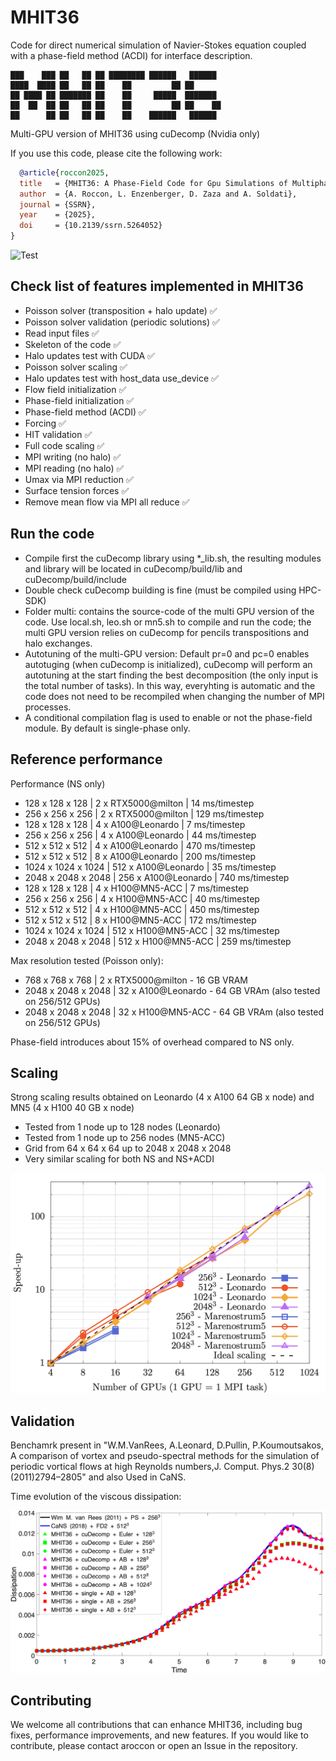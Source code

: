 # MHIT36

Code for direct numerical simulation of Navier-Stokes equation coupled with a phase-field method (ACDI) for interface description.

~~~text
███    ███ ██   ██ ██ ████████ ██████   ██████       
████  ████ ██   ██ ██    ██         ██ ██              
██ ████ ██ ███████ ██    ██     █████  ███████   
██  ██  ██ ██   ██ ██    ██         ██ ██    ██     
██      ██ ██   ██ ██    ██    ██████   ██████        
~~~

Multi-GPU version of MHIT36 using cuDecomp (Nvidia only)

If you use this code, please cite the following work: 
```bibtex
  @article{roccon2025,
  title   = {MHIT36: A Phase-Field Code for Gpu Simulations of Multiphase Homogeneous Isotropic Turbulence},
  author  = {A. Roccon, L. Enzenberger, D. Zaza and A. Soldati},
  journal = {SSRN},
  year    = {2025},
  doi     = {10.2139/ssrn.5264052}
}
```

![Test](val/intro.png)


## Check list of features implemented in MHIT36

- Poisson solver (transposition + halo update) ✅
- Poisson solver validation (periodic solutions) ✅
- Read input files ✅
- Skeleton of the code  ✅
- Halo updates test with CUDA ✅
- Poisson solver scaling ✅
- Halo updates test with host_data use_device ✅
- Flow field initialization ✅
- Phase-field initialization ✅
- Phase-field method (ACDI) ✅
- Forcing ✅
- HIT validation ✅
- Full code scaling ✅
- MPI writing (no halo)  ✅
- MPI reading (no halo)  ✅
- Umax via MPI reduction ✅
- Surface tension forces ✅
- Remove mean flow via MPI all reduce ✅

## Run the code

- Compile first the cuDecomp library using *_lib.sh, the resulting modules and library will be located in cuDecomp/build/lib and cuDecomp/build/include
- Double check cuDecomp building is fine (must be compiled using HPC-SDK)
- Folder multi: contains the source-code of the multi GPU version of the code. Use local.sh, leo.sh or mn5.sh to compile and run the code; the multi GPU version relies on cuDecomp for pencils transpositions and halo exchanges.
- Autotuning of the multi-GPU version: Default pr=0 and pc=0 enables autotuging (when cuDecomp is initialized), cuDecomp will perform an autotuning at the start finding the best decomposition (the only input is the total number of tasks). In this way, everyhting is automatic and the code does not need to be recompiled when changing the number of MPI processes.
- A conditional compilation flag is used to enable or not the phase-field module. By default is single-phase only.


## Reference performance

Performance (NS only)
* 128 x 128 x 128 | 2 x RTX5000@milton |   14 ms/timestep
* 256 x 256 x 256 | 2 x RTX5000@milton |  129 ms/timestep
* 128 x 128 x 128 | 4 x A100@Leonardo  |    7 ms/timestep
* 256 x 256 x 256 | 4 x A100@Leonardo  |   44 ms/timestep
* 512 x 512 x 512 | 4 x A100@Leonardo  |  470 ms/timestep
* 512 x 512 x 512 | 8 x A100@Leonardo  |  200 ms/timestep
* 1024 x 1024 x 1024 | 512 x A100@Leonardo | 35 ms/timestep
* 2048 x 2048 x 2048 | 256 x A100@Leonardo | 740 ms/timestep
* 128 x 128 x 128 | 4 x H100@MN5-ACC   |    7 ms/timestep
* 256 x 256 x 256 | 4 x H100@MN5-ACC   |   40 ms/timestep
* 512 x 512 x 512 | 4 x H100@MN5-ACC   |  450 ms/timestep
* 512 x 512 x 512 | 8 x H100@MN5-ACC   |  172 ms/timestep
* 1024 x 1024 x 1024 | 512 x H100@MN5-ACC  | 32 ms/timestep
* 2048 x 2048 x 2048 | 512 x H100@MN5-ACC  | 259 ms/timestep

Max resolution tested (Poisson only):
*  768 x  768 x  768 | 2 x RTX5000@milton - 16 GB VRAM
* 2048 x 2048 x 2048 | 32 x A100@Leonardo - 64 GB VRAm (also tested on 256/512 GPUs)
* 2048 x 2048 x 2048 | 32 x H100@MN5-ACC  - 64 GB VRAm (also tested on 256/512 GPUs)

Phase-field introduces about 15% of overhead compared to NS only.

## Scaling

Strong scaling results obtained on Leonardo (4 x A100 64 GB x node) and MN5 (4 x H100 40 GB x node)
* Tested from 1 node up to 128 nodes (Leonardo)
* Tested from 1 node up to 256 nodes (MN5-ACC)
* Grid from 64 x 64 x 64 up to 2048 x 2048 x 2048
* Very similar scaling for both NS and NS+ACDI

![Scal](val/scaling.png)


## Validation

Benchamrk present in "W.M.VanRees, A.Leonard, D.Pullin, P.Koumoutsakos, A comparison of vortex and pseudo-spectral methods for the simulation of periodic vortical flows at high Reynolds numbers,J. Comput. Phys.2 30(8)(2011)2794–2805" and also Used in CaNS.

Time evolution of the viscous dissipation:

![Test](val/val.png)


## Contributing

We welcome all contributions that can enhance MHIT36, including bug fixes, performance improvements, and new features. 
If you would like to contribute, please contact aroccon or open an Issue in the repository.